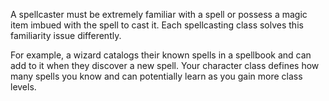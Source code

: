 A spellcaster must be extremely familiar with a spell or possess a magic item imbued with the spell to cast it. Each spellcasting class solves this familiarity issue differently.

For example, a wizard catalogs their known spells in a spellbook and can add to it when they discover a new spell. Your character class defines how many spells you know and can potentially learn as you gain more class levels.